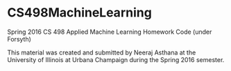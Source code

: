 # CS498MachineLearning
Spring 2016 CS 498 Applied Machine Learning Homework Code (under Forsyth)

This material was created and submitted by Neeraj Asthana at the University of Illinois at Urbana Champaign during the Spring 2016 semester.
